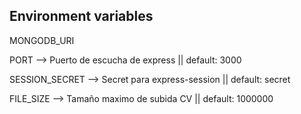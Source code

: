 

## Environment variables

MONGODB_URI
<!--  -->
PORT --> Puerto de escucha de express || default: 3000
<!--  -->
SESSION_SECRET --> Secret para express-session || default: secret
<!-- MAIL_USER Aún no implementado -->
<!-- MAIL_PASS Aún no implementado -->
FILE_SIZE --> Tamaño maximo de subida CV  || default: 1000000